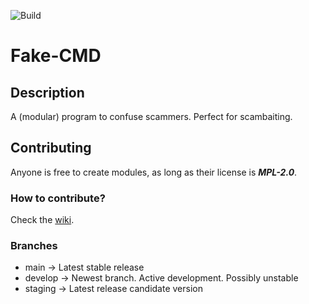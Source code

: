 ![Build](https://github.com/HFDan/Fake-CMD/actions/workflows/CI.yml/badge.svg?branch=main)

# Fake-CMD

## Description
A (modular) program to confuse scammers. Perfect for scambaiting.

## Contributing
Anyone is free to create modules, as long as their license is _**MPL-2.0**_.

### How to contribute?
Check the [wiki](https://github.com/HFDan/Fake-CMD/wiki).

### Branches
- main -> Latest stable release
- develop -> Newest branch. Active development. Possibly unstable
- staging -> Latest release candidate version
